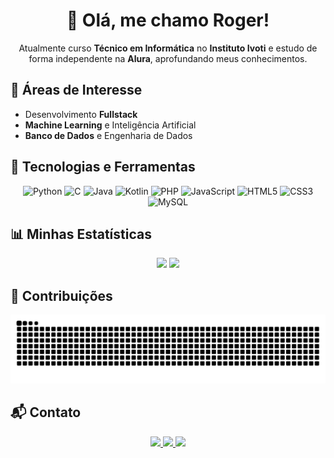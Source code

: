 <h1 align="center">👋 Olá, me chamo Roger!</h1>

<p align="center">
  Atualmente curso <strong>Técnico em Informática</strong> no <strong>Instituto Ivoti</strong> e estudo de forma independente na <strong>Alura</strong>, 
  aprofundando meus conhecimentos.
</p>

## 🎯 Áreas de Interesse
- Desenvolvimento **Fullstack**  
- **Machine Learning** e Inteligência Artificial 
- **Banco de Dados** e Engenharia de Dados 

## 🚀 Tecnologias e Ferramentas
<p align="center">
  <img src="https://cdn.jsdelivr.net/gh/devicons/devicon/icons/python/python-original.svg" alt="Python" width="40"/>
  <img src="https://cdn.jsdelivr.net/gh/devicons/devicon/icons/c/c-original.svg" alt="C" width="40"/>
  <img src="https://cdn.jsdelivr.net/gh/devicons/devicon/icons/java/java-original.svg" alt="Java" width="40"/>
  <img src="https://cdn.jsdelivr.net/gh/devicons/devicon/icons/kotlin/kotlin-original.svg" alt="Kotlin" width="40"/>
  <img src="https://cdn.jsdelivr.net/gh/devicons/devicon/icons/php/php-original.svg" alt="PHP" width="40"/>
  <img src="https://cdn.jsdelivr.net/gh/devicons/devicon/icons/javascript/javascript-original.svg" alt="JavaScript" width="40"/>
  <img src="https://cdn.jsdelivr.net/gh/devicons/devicon/icons/html5/html5-original.svg" alt="HTML5" width="40"/>
  <img src="https://cdn.jsdelivr.net/gh/devicons/devicon/icons/css3/css3-original.svg" alt="CSS3" width="40"/>
  <img src="https://cdn.jsdelivr.net/gh/devicons/devicon/icons/mysql/mysql-original.svg" alt="MySQL" width="40"/>
</p> 

## 📊 Minhas Estatísticas
<p align="center">
  <img 
    height="150em" 
    src="https://github-readme-stats.vercel.app/api?username=RogerReinheimer&show_icons=true&theme=dark&include_all_commits=true&count_private=true&border_radius=18" 
  />
  <img 
    height="150em" 
    src="https://github-readme-stats.vercel.app/api/top-langs/?username=RogerReinheimer&layout=compact&theme=dark&border_radius=18" 
  />
</p>

## 🐍 Contribuições
<p align="center">
  <img src="https://raw.githubusercontent.com/RogerReinheimer/RogerReinheimer/output/snake.svg" alt="Snake animation"/>
</p>

## 📬 Contato
<p align="center">
  <a href="https://instagram.com/_kolono_" target="_blank">
    <img src="https://img.shields.io/badge/-Instagram-%23E4405F?style=for-the-badge&logo=instagram&logoColor=white"/>
  </a>
  <a href="mailto:rogerreinheimer2805@gmail.com">
    <img src="https://img.shields.io/badge/Gmail-D14836?style=for-the-badge&logo=gmail&logoColor=white"/>
  </a>
  <a href="https://www.linkedin.com/in/roger-reinheimer" target="_blank">
    <img src="https://img.shields.io/badge/-LinkedIn-%230077B5?style=for-the-badge&logo=linkedin&logoColor=white"/>
  </a>   
</p>
